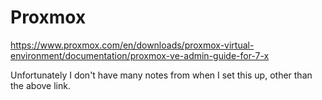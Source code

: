 # Proxmox
https://www.proxmox.com/en/downloads/proxmox-virtual-environment/documentation/proxmox-ve-admin-guide-for-7-x

Unfortunately I don't have many notes from when I set this up, other than the above link.
